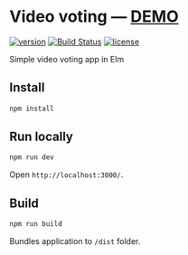 # Video voting — [DEMO](http://robinpokorny.github.io/video-voting/)

[![version](https://img.shields.io/badge/version-1.0.0-green.svg?style=flat-square)]()
[![Build Status](https://img.shields.io/badge/build-passed-brightgreen.svg?style=flat-square)](https://semaphoreci.com/robinpokorny/video-voting)
[![license](https://img.shields.io/badge/license-MIT-blue.svg?style=flat-square)](https://github.com/robinpokorny/video-voting/blob/master/LICENSE)

Simple video voting app in Elm

## Install
```bash
npm install
```

## Run locally
```bash
npm run dev
```

Open `http://localhost:3000/`.

## Build
```bash
npm run build
```

Bundles application to `/dist` folder.
